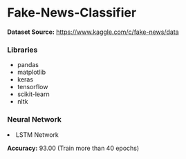 # Fake-News-Classifier

**Dataset Source:** https://www.kaggle.com/c/fake-news/data
### Libraries

- pandas
- matplotlib
- keras
- tensorflow
- scikit-learn
- nltk

### Neural Network

<li>LSTM Network
  
**Accuracy:** 93.00 (Train more than 40 epochs)
